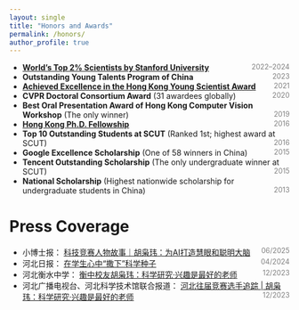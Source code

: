 ```yaml
---
layout: single
title: "Honors and Awards"
permalink: /honors/
author_profile: true
---
```


- [**World’s Top 2% Scientists by Stanford University**](https://github.com/xw-hu/xw-hu.github.io/blob/master/_pages/Top_2%25_Scientist_2024.png?raw=true) <span style="float:right; color:gray; font-size:0.9em;">2022–2024</span>
- **Outstanding Young Talents Program of China** <span style="float:right; color:gray; font-size:0.9em;">2023</span>
- [**Achieved Excellence in the Hong Kong Young Scientist Award**](https://github.com/xw-hu/xw-hu.github.io/blob/master/_pages/2021YSA.png?raw=true) <span style="float:right; color:gray; font-size:0.9em;">2021</span>
- **CVPR Doctoral Consortium Award** (31 awardees globally) <span style="float:right; color:gray; font-size:0.9em;">2020</span>
- **Best Oral Presentation Award of Hong Kong Computer Vision Workshop** (The only winner) <span style="float:right; color:gray; font-size:0.9em;">2019</span>
- [**Hong Kong Ph.D. Fellowship**](https://cerg1.ugc.edu.hk/hkpfs/index.html) <span style="float:right; color:gray; font-size:0.9em;">2016</span>
- **Top 10 Outstanding Students at SCUT** (Ranked 1st; highest award at SCUT) <span style="float:right; color:gray; font-size:0.9em;">2016</span>
- **Google Excellence Scholarship** (One of 58 winners in China) <span style="float:right; color:gray; font-size:0.9em;">2015</span>
- **Tencent Outstanding Scholarship** (The only undergraduate winner at SCUT) <span style="float:right; color:gray; font-size:0.9em;">2015</span>
- **National Scholarship** (Highest nationwide scholarship for undergraduate students in China) <span style="float:right; color:gray; font-size:0.9em;">2013</span>


# Press Coverage

- 小博士报： [科技竞赛人物故事｜胡枭玮：为AI打造慧眼和聪明大脑](https://mp.weixin.qq.com/s?__biz=MzA5NDM4NzQ0MQ==&mid=2650180987&idx=1&sn=e09c72dbf5f390d8b3a5ae76ccb778d7&chksm=896f3958bb5e8fd81ab02f80e1173ea72fa7db91efe2df211f5d910f0b5753025cfe9be29539&scene=27) <span style="float:right; color:gray; font-size:0.9em;">06/2025</span>
- 河北日报： [在学生心中“撒下”科学种子](https://hbrb.hebnews.cn/pc/paper/c/202404/09/content_224902.html) <span style="float:right; color:gray; font-size:0.9em;">04/2024</span>
- 河北衡水中学： [衡中校友胡枭玮：科学研究·兴趣是最好的老师](https://mp.weixin.qq.com/s?__biz=Mzk0NzIwMDQ0Ng==&mid=2247693318&idx=3&sn=e27f2608531edd789b05f3e57d0397c6&chksm=c20302b831a868a75dc83ab82ab181c1f76aba9eee523c39f7c7bf0ab04d7d7693f60cf11c99&scene=27) <span style="float:right; color:gray; font-size:0.9em;">12/2023</span>
- 河北广播电视台、河北科学技术馆联合报道： [河北往届竞赛选手追踪 | 胡枭玮：科学研究·兴趣是最好的老师](https://web.cmc.hebtv.com/cms/rmt0336_html/0/0rmhlm/qy/kjpd/xy/11335045.shtml?share=true) <span style="float:right; color:gray; font-size:0.9em;">12/2023</span>
